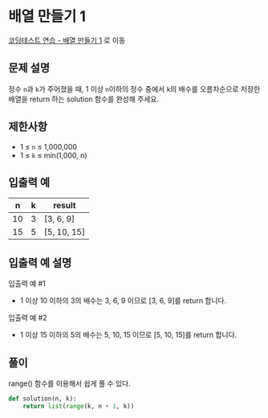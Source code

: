 # 배열 만들기 1

[코딩테스트 연습 - 배열 만들기 1][1] 로 이동

## 문제 설명

정수 `n`과 `k`가 주어졌을 때, 1 이상 `n`이하의 정수 중에서 `k`의 배수를 오름차순으로 저장한 배열을 return 하는 solution 함수를 완성해 주세요.

## 제한사항

- 1 ≤ `n` ≤ 1,000,000
- 1 ≤ `k` ≤ min(1,000, n)

## 입출력 예

| n   | k   | result      |
| --- | --- | ----------- |
| 10  | 3   | [3, 6, 9]   |
| 15  | 5   | [5, 10, 15] |

## 입출력 예 설명

입출력 예 #1

- 1 이상 10 이하의 3의 배수는 3, 6, 9 이므로 [3, 6, 9]를 return 합니다.

입출력 예 #2

- 1 이상 15 이하의 5의 배수는 5, 10, 15 이므로 [5, 10, 15]를 return 합니다.

## 풀이

range() 함수를 이용해서 쉽게 풀 수 있다.

```python
def solution(n, k):
    return list(range(k, n + 1, k))
```

[1]: https://school.programmers.co.kr/learn/courses/30/lessons/181901
